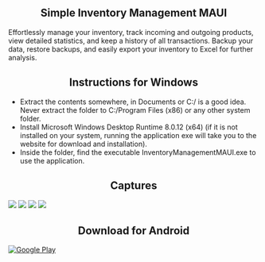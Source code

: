 <h2 align="center">Simple Inventory Management MAUI</h2>
<p align="left">

Effortlessly manage your inventory, track incoming and outgoing products, view detailed statistics, and keep a history of all transactions. Backup your data, restore backups, and easily export your inventory to Excel for further analysis.

<h2 align="center">Instructions for Windows</h2>
<p align="left">
  
- Extract the contents somewhere, in Documents or C:/ is a good idea. Never extract the folder to C:/Program Files (x86) or any other system folder.
- Install Microsoft Windows Desktop Runtime 8.0.12 (x64) (if it is not installed on your system, running the application exe will take you to the website for download and installation).
- Inside the folder, find the executable InventoryManagementMAUI.exe to use the application.

<h2 align="center">Captures</h2>
<p align="left">

<img src="./InventoryManagementMAUI/Captures/1.png">
<img src="./InventoryManagementMAUI/Captures/2.png">
<img src="./InventoryManagementMAUI/Captures/3.png">
<img src="./InventoryManagementMAUI/Captures/4.png">

<h2 align="center">Download for Android</h2>
<p align="left">

[![Google Play](https://upload.wikimedia.org/wikipedia/commons/7/78/Google_Play_Store_badge_EN.svg)](https://play.google.com/store/apps/details?id=com.lextrack.inventorymanagementmaui)
